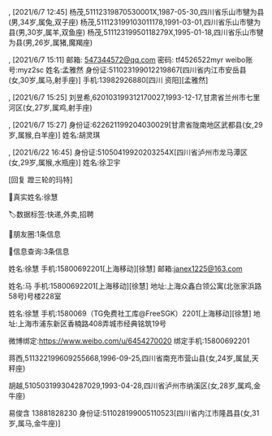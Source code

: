 , [2021/6/7 12:45]
杨茂,51112319870530001X,1987-05-30,四川省乐山市犍为县(男,34岁,属兔,双子座)
杨茂,511123199103011178,1991-03-01,四川省乐山市犍为县(男,30岁,属羊,双鱼座)
杨茂,51112319950118279X,1995-01-18,四川省乐山市犍为县(男,26岁,属猪,魔羯座)

, [2021/6/7 15:11]
邮箱: 547344572@qq.com
密码: tf4526522myr
weibo账号:myz2sc
姓名:孟雅然
身份证:511023199012219867[四川省内江市安岳县(女,30岁,属马,射手座)]
手机:13982926880[四川 资阳][孟雅然]

, [2021/6/7 15:25]
刘昱希,620103199312170027,1993-12-17,甘肃省兰州市七里河区(女,27岁,属鸡,射手座)

, [2021/6/7 15:27]
身份证:622621199204030029[甘肃省陇南地区武都县(女,29岁,属猴,白羊座)]
姓名:胡灵琪

, [2021/6/22 16:45]
身份证:51050419920203254X[四川省泸州市龙马潭区(女,29岁,属猴,水瓶座)]
姓名:徐卫宇

[回复 蹬三轮的玛特]

👤真实姓名:徐慧

🏷数据标签:快递,外卖,招聘

🍩朋友圈:1条信息

🚀信息查询:3条信息

姓名:徐慧
手机:15800692201[上海移动][徐慧]
邮箱:janex1225@163.com

姓名:马
手机:15800692201[上海移动][徐慧]
地址:上海众鑫白领公寓(北张家浜路58号)号楼228室

姓名:徐慧
手机:1580069（TG免费社工库@FreeSGK）2201[上海移动][徐慧]
地址:上海市浦东新区香楠路408弄城市经典铭筑19号

微博绑定:https://www.weibo.com/u/6454270020
绑定手机:15800692201


蒋西,511322199609255668,1996-09-25,四川省南充市营山县(女,24岁,属鼠,天秤座)

胡越,510503199304287029,1993-04-28,四川省泸州市纳溪区(女,28岁,属鸡,金牛座)

易俊含 13881828230 身份证:511028199005110523[四川省内江市隆昌县(女,31岁,属马,金牛座)]
